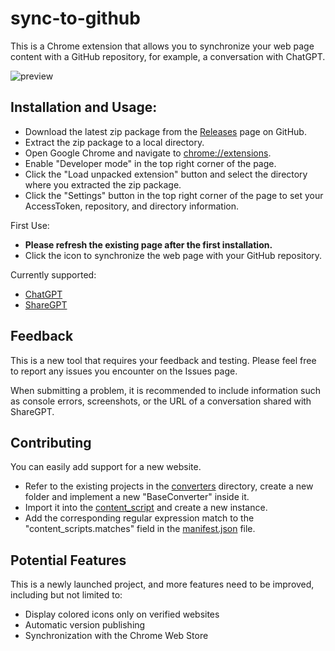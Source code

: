 # sync-to-github

This is a Chrome extension that allows you to synchronize your web page content with a GitHub repository, for example, a conversation with ChatGPT.

![preview](./docs/preview.gif)

## Installation and Usage:

- Download the latest zip package from the [Releases](https://github.com/aircloud/sync-to-github/releases) page on GitHub.
- Extract the zip package to a local directory.
- Open Google Chrome and navigate to [chrome://extensions](chrome://extensions).
- Enable "Developer mode" in the top right corner of the page.
- Click the "Load unpacked extension" button and select the directory where you extracted the zip package.
- Click the "Settings" button in the top right corner of the page to set your AccessToken, repository, and directory information.

First Use:

- **Please refresh the existing page after the first installation.**
- Click the icon to synchronize the web page with your GitHub repository.

Currently supported:

- [ChatGPT](https://chat.openai.com/)
- [ShareGPT](https://sharegpt.com)

## Feedback

This is a new tool that requires your feedback and testing. Please feel free to report any issues you encounter on the Issues page.

When submitting a problem, it is recommended to include information such as console errors, screenshots, or the URL of a conversation shared with ShareGPT.

## Contributing

You can easily add support for a new website.

- Refer to the existing projects in the [converters](apps/chrome-ext/src/converters) directory, create a new folder and implement a new "BaseConverter" inside it.
- Import it into the [content_script](apps/chrome-ext/src/content_script.ts) and create a new instance.
- Add the corresponding regular expression match to the "content_scripts.matches" field in the [manifest.json](apps/chrome-ext/public/manifest.json) file.

## Potential Features

This is a newly launched project, and more features need to be improved, including but not limited to:

- Display colored icons only on verified websites
- Automatic version publishing
- Synchronization with the Chrome Web Store
